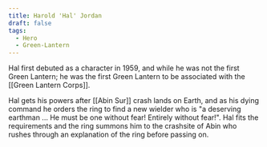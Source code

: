 ```yaml
---
title: Harold 'Hal' Jordan
draft: false
tags:
  - Hero
  - Green-Lantern
---
```

Hal first debuted as a character in 1959, and while he was not the first Green Lantern; he was the first Green Lantern to be associated with the [[Green Lantern Corps]].

Hal gets his powers after [[Abin Sur]] crash lands on Earth, and as his dying command he orders the ring to find a new wielder who is "a deserving earthman ... He must be one without fear! Entirely without fear!". Hal fits the requirements and the ring summons him to the crashsite of Abin who rushes through an explanation of the ring before passing on.
